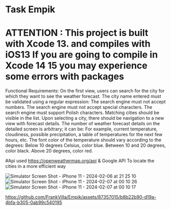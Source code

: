 # Task Empik

# ATTENTION : This project is built with Xcode 13. and compiles with iOS13 If you are going to compile in Xcode 14 15 you may experience some errors with packages

Functional Requirements:
On the first view, users can search for the city for which they want to see the weather forecast.
The city name entered must be validated using a regular expression:
The search engine must not accept numbers.
The search engine must not accept special characters.
The search engine must support Polish characters.
Matching cities should be visible in the list.
Upon selecting a city, there should be navigation to a new view with forecast details.
The number of weather forecast details on the detailed screen is arbitrary; it can be:
For example, current temperature, cloudiness, possible precipitation, a table of temperatures for the next few hours, etc.
The font color of the temperature should vary according to the degrees:
Below 10 degrees Celsius, color blue.
Between 10 and 20 degrees, color black.
Above 20 degrees, color red.

#Api used  https://openweathermap.org/api & Google API To locate the cities in a more efficient way 


![Simulator Screen Shot - iPhone 11 - 2024-02-06 at 21 25 10](https://github.com/FrankVilla/Empik/assets/87357015/c2a8fdca-dea8-4037-83ff-ec45f37a71a3)
![Simulator Screen Shot - iPhone 11 - 2024-02-07 at 00 10 26](https://github.com/FrankVilla/Empik/assets/87357015/ebc41d3f-dc97-48a4-93ff-969347726a76)
![Simulator Screen Shot - iPhone 11 - 2024-02-07 at 00 10 17](https://github.com/FrankVilla/Empik/assets/87357015/9907c777-0e07-4cf5-8b57-9d40cfd86268)


https://github.com/FrankVilla/Empik/assets/87357015/b8b22b90-d19a-4bfa-b305-0ab99c540195

